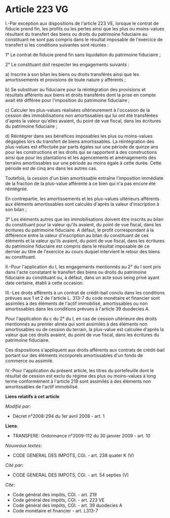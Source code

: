 # Article 223 VG

I.-Par exception aux dispositions de l'article 223 VE, lorsque le contrat de fiducie prend fin, les profits ou les pertes
ainsi que les plus ou moins-values résultant du transfert des biens ou droits du patrimoine fiduciaire au constituant ne sont
pas compris dans le résultat imposable de l'exercice de transfert si les conditions suivantes sont réunies : 

1° Le contrat de fiducie prend fin sans liquidation du patrimoine fiduciaire ; 

2° Le constituant doit respecter les engagements suivants : 

a) Inscrire à son bilan les biens ou droits transférés ainsi que les amortissements et provisions de toute nature y
afférents ; 

b) Se substituer au fiduciaire pour la réintégration des provisions et résultats afférents aux biens et droits transférés
dont la prise en compte avait été différée pour l'imposition du patrimoine fiduciaire ; 

c) Calculer les plus-values réalisées ultérieurement à l'occasion de la cession des immobilisations non amortissables qui lui
ont été transférées d'après la valeur qu'elles avaient, du point de vue fiscal, dans les écritures du patrimoine
fiduciaire ; 

d) Réintégrer dans ses bénéfices imposables les plus ou moins-values dégagées lors du transfert de biens amortissables. La
réintégration des plus-values est effectuée par parts égales sur une période de quinze ans pour les constructions et les
droits qui se rapportent à des constructions ainsi que pour les plantations et les agencements et aménagements des terrains
amortissables sur une période au moins égale à cette durée. Cette période est de cinq ans dans les autres cas. 

Toutefois, la cession d'un bien amortissable entraîne l'imposition immédiate de la fraction de la plus-value afférente à ce
bien qui n'a pas encore été réintégrée. 

En contrepartie, les amortissements et les plus-values ultérieurs afférents aux éléments amortissables sont calculés d'après
la valeur d'inscription à son bilan ; 

3° Les éléments autres que les immobilisations doivent être inscrits au bilan du constituant pour la valeur qu'ils avaient,
du point de vue fiscal, dans les écritures du patrimoine fiduciaire. A défaut, le profit correspondant à la différence entre
la valeur d'inscription au bilan du constituant de ces éléments et la valeur qu'ils avaient, du point de vue fiscal, dans les
écritures du patrimoine fiduciaire est compris dans le résultat imposable de ce dernier au titre de l'exercice au cours
duquel intervient le retour des biens au constituant. 

II.-Pour l'application du I, les engagements mentionnés au 2° du I sont pris dans l'acte constatant le transfert des biens ou
droits du patrimoine fiduciaire au constituant ou, à défaut, dans un acte sous seing privé ayant date certaine, établi à
cette occasion. 

III.-Les droits afférents à un contrat de crédit-bail conclu dans les conditions prévues aux 1 et 2 de l'article L. 313-7 du
code monétaire et financier sont assimilés à des éléments de l'actif immobilisé, amortissables ou non amortissables dans les
conditions prévues à l'article 39 duodecies A. 

Pour l'application du c du 2° du I, en cas de cession ultérieure des droits mentionnés au premier alinéa qui sont assimilés à
des éléments non amortissables ou de cession du terrain, la plus-value est calculée d'après la valeur que ces droits avaient,
du point de vue fiscal, dans les écritures du patrimoine fiduciaire. 

Ces dispositions s'appliquent aux droits afférents aux contrats de crédit-bail portant sur des éléments incorporels
amortissables d'un fonds de commerce ou assimilé. 

IV.-Pour l'application du présent article, les titres du portefeuille dont le résultat de cession est exclu du régime des
plus ou moins-values à long terme conformément à l'article 219 sont assimilés à des éléments non amortissables de l'actif
immobilisé.

**Liens relatifs à cet article**

_Modifié par_:

  - Décret n°2008-294 du 1er avril 2008 - art. 1

**Liens**:

  - TRANSFERE: Ordonnance n°2009-112 du 30 janvier 2009 - art. 10

_Nouveaux textes_:

  - CODE GENERAL DES IMPOTS, CGI. - art. 238 quater K (V)

_Cité par_:

  - CODE GENERAL DES IMPOTS, CGI. - art. 54 septies (V)

_Cite_:

  - Code général des impôts, CGI. - art. 219
  - Code général des impôts, CGI. - art. 223 VE
  - Code général des impôts, CGI. - art. 39 duodecies A
  - Code monétaire et financier - art. L313-7
